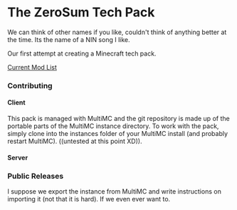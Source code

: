 # The ZeroSum Tech Pack #

We can think of other names if you like, couldn't think of anything better at the time. Its the name of a NIN song I like.

Our first attempt at creating a Minecraft tech pack. 

[Current Mod List](https://onedrive.live.com/redir?resid=A44B786CA34B8F2B!32111&authkey=!APGSh9fNad7usBk&ithint=file%2cxlsx)

### Contributing ###

#### Client ####
This pack is managed with MultiMC and the git repository is made up of the portable parts of the MultiMC instance directory. To work with the pack, simply clone into the instances folder of your MultiMC install (and probably restart MultiMC). ((untested at this point XD)).

#### Server ####

### Public Releases ###
I suppose we export the instance from MultiMC and write instructions on importing it (not that it is hard). If we even ever want to.